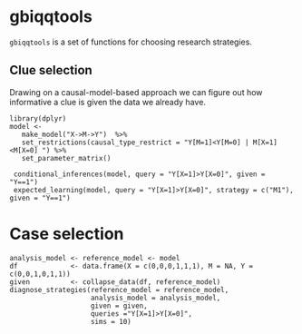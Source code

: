# gbiqqtools

`gbiqqtools` is a set of functions for choosing research strategies. 

## Clue selection
Drawing on a causal-model-based approach we can figure out how informative a clue is given the data we already have.





```
library(dplyr)
model <-
   make_model("X->M->Y")  %>%
   set_restrictions(causal_type_restrict = "Y[M=1]<Y[M=0] | M[X=1]<M[X=0] ") %>%
   set_parameter_matrix()
    
 conditional_inferences(model, query = "Y[X=1]>Y[X=0]", given = "Y==1")
 expected_learning(model, query = "Y[X=1]>Y[X=0]", strategy = c("M1"), given = "Y==1")
```


# Case selection

```
analysis_model <- reference_model <- model
df             <- data.frame(X = c(0,0,0,1,1,1), M = NA, Y = c(0,0,1,0,1,1))
given          <- collapse_data(df, reference_model)
diagnose_strategies(reference_model = reference_model,
                    analysis_model = analysis_model,
                    given = given,
                    queries ="Y[X=1]>Y[X=0]",
                    sims = 10)
```
